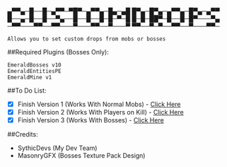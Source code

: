 ▄▀▀▄─█──█─▄▀▀─▀█▀─▄▀▀▄─█▄─▄█  █▀▄─█▀▄─▄▀▀▄─█▀▄─▄▀▀
█──▄─█──█──▀▄──█──█──█─█─▀─█  █─█─██▀─█──█─█▀───▀▄
─▀▀───▀▀──▀▀───▀───▀▀──▀───▀  ▀▀──▀─▀──▀▀──▀───▀▀─

```
Allows you to set custom drops from mobs or bosses
```

##Required Plugins (Bosses Only):
```
EmeraldBosses v10
EmeraldEntitiesPE
EmeraldMine v1
```

##To Do List:
- [x] Finish Version 1 (Works With Normal Mobs) - [Click Here](https://paypal.me/caulfergiyt/5)
- [x] Finish Version 2 (Works With Players on Kill) - [Click Here](https://paypal.me/caulfergiyt/5)
- [x] Finish Version 3 (Works With Bosses) - [Click Here](https://poggit.pmmp.io/ci/xXCaulDevsYT/CustomDrops)

##Credits:
- SythicDevs (My Dev Team)
- MasonryGFX (Bosses Texture Pack Design)
